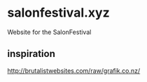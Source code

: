 # salonfestival.xyz
Website for the SalonFestival

## inspiration
http://brutalistwebsites.com/raw/grafik.co.nz/
